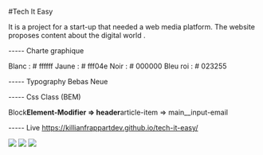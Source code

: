 #Tech It Easy

It is a project for a start-up that needed a web media platform. The website proposes content about the digital world .


----- Charte graphique

Blanc : # ffffff
Jaune : # fff04e
Noir : # 000000
Bleu roi : # 023255

----- Typography
Bebas Neue

----- Css Class (BEM)

Block**Element-Modifier
=> header**article-item
=> main\_\_input-email

----- Live
https://killianfrappartdev.github.io/tech-it-easy/

![](https://img.shields.io/badge/markup-HTML5-informational?style=flat&logo=HTML5&logoColor=white&color=FF8C00)
![](https://img.shields.io/badge/style-CSS3-informational?style=flat&logo=CSS3&logoColor=white&color=FF8C00)
![](https://img.shields.io/badge/code-JavaScript-informational?style=flat&logo=javascript&logoColor=white&color=FFD700)
